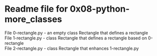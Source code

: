 # Readme file for 0x08-python-more_classes

File 0-rectangle.py - an empty class Rectangle that defines a rectangle  
File 1-rectangle.py - class Rectangle that defines a rectangle based on 0-rectangle  
File 2-rectangle.py - class Rectangle that enhances 1-rectangle.py
